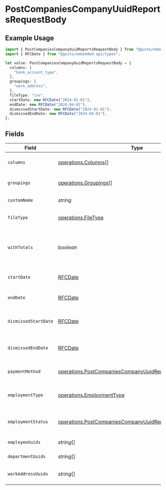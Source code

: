 # PostCompaniesCompanyUuidReportsRequestBody

## Example Usage

```typescript
import { PostCompaniesCompanyUuidReportsRequestBody } from "@gusto/embedded-api/models/operations";
import { RFCDate } from "@gusto/embedded-api/types";

let value: PostCompaniesCompanyUuidReportsRequestBody = {
  columns: [
    "bank_account_type",
  ],
  groupings: [
    "work_address",
  ],
  fileType: "csv",
  startDate: new RFCDate("2024-01-01"),
  endDate: new RFCDate("2024-04-01"),
  dismissedStartDate: new RFCDate("2024-01-01"),
  dismissedEndDate: new RFCDate("2024-04-01"),
};
```

## Fields

| Field                                                                                                                                    | Type                                                                                                                                     | Required                                                                                                                                 | Description                                                                                                                              | Example                                                                                                                                  |
| ---------------------------------------------------------------------------------------------------------------------------------------- | ---------------------------------------------------------------------------------------------------------------------------------------- | ---------------------------------------------------------------------------------------------------------------------------------------- | ---------------------------------------------------------------------------------------------------------------------------------------- | ---------------------------------------------------------------------------------------------------------------------------------------- |
| `columns`                                                                                                                                | [operations.Columns](../../models/operations/columns.md)[]                                                                               | :heavy_check_mark:                                                                                                                       | Columns to include in the report                                                                                                         |                                                                                                                                          |
| `groupings`                                                                                                                              | [operations.Groupings](../../models/operations/groupings.md)[]                                                                           | :heavy_check_mark:                                                                                                                       | How to group the report                                                                                                                  |                                                                                                                                          |
| `customName`                                                                                                                             | *string*                                                                                                                                 | :heavy_minus_sign:                                                                                                                       | The title of the report                                                                                                                  |                                                                                                                                          |
| `fileType`                                                                                                                               | [operations.FileType](../../models/operations/filetype.md)                                                                               | :heavy_check_mark:                                                                                                                       | The type of file to generate                                                                                                             |                                                                                                                                          |
| `withTotals`                                                                                                                             | *boolean*                                                                                                                                | :heavy_minus_sign:                                                                                                                       | Whether to include subtotals and grand totals in the report                                                                              |                                                                                                                                          |
| `startDate`                                                                                                                              | [RFCDate](../../types/rfcdate.md)                                                                                                        | :heavy_minus_sign:                                                                                                                       | Start date of data to filter by                                                                                                          | 2024-01-01                                                                                                                               |
| `endDate`                                                                                                                                | [RFCDate](../../types/rfcdate.md)                                                                                                        | :heavy_minus_sign:                                                                                                                       | End date of data to filter by                                                                                                            | 2024-04-01                                                                                                                               |
| `dismissedStartDate`                                                                                                                     | [RFCDate](../../types/rfcdate.md)                                                                                                        | :heavy_minus_sign:                                                                                                                       | Dismissed start date of employees to filter by                                                                                           | 2024-01-01                                                                                                                               |
| `dismissedEndDate`                                                                                                                       | [RFCDate](../../types/rfcdate.md)                                                                                                        | :heavy_minus_sign:                                                                                                                       | Dismissed end date of employees to filter by                                                                                             | 2024-04-01                                                                                                                               |
| `paymentMethod`                                                                                                                          | [operations.PostCompaniesCompanyUuidReportsPaymentMethod](../../models/operations/postcompaniescompanyuuidreportspaymentmethod.md)       | :heavy_minus_sign:                                                                                                                       | Payment method to filter by                                                                                                              |                                                                                                                                          |
| `employmentType`                                                                                                                         | [operations.EmploymentType](../../models/operations/employmenttype.md)                                                                   | :heavy_minus_sign:                                                                                                                       | Employee employment type to filter by                                                                                                    |                                                                                                                                          |
| `employmentStatus`                                                                                                                       | [operations.PostCompaniesCompanyUuidReportsEmploymentStatus](../../models/operations/postcompaniescompanyuuidreportsemploymentstatus.md) | :heavy_minus_sign:                                                                                                                       | Employee employment status to filter by                                                                                                  |                                                                                                                                          |
| `employeeUuids`                                                                                                                          | *string*[]                                                                                                                               | :heavy_minus_sign:                                                                                                                       | Employees to filter by                                                                                                                   |                                                                                                                                          |
| `departmentUuids`                                                                                                                        | *string*[]                                                                                                                               | :heavy_minus_sign:                                                                                                                       | Departments to filter by                                                                                                                 |                                                                                                                                          |
| `workAddressUuids`                                                                                                                       | *string*[]                                                                                                                               | :heavy_minus_sign:                                                                                                                       | Work addresses to filter by                                                                                                              |                                                                                                                                          |